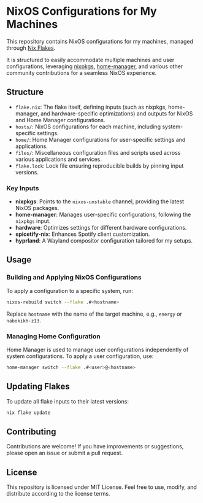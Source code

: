 # NixOS Configurations for My Machines

This repository contains NixOS configurations for my machines, managed through [Nix Flakes](https://nixos.wiki/wiki/Flakes).

It is structured to easily accommodate multiple machines and user configurations, leveraging [nixpkgs](https://github.com/NixOS/nixpkgs), [home-manager](https://github.com/nix-community/home-manager), and various other community contributions for a seamless NixOS experience.

## Structure

- `flake.nix`: The flake itself, defining inputs (such as nixpkgs, home-manager, and hardware-specific optimizations) and outputs for NixOS and Home Manager configurations.
- `hosts/`: NixOS configurations for each machine, including system-specific settings.
- `home/`: Home Manager configurations for user-specific settings and applications.
- `files/`: Miscellaneous configuration files and scripts used across various applications and services.
- `flake.lock`: Lock file ensuring reproducible builds by pinning input versions.

### Key Inputs

- **nixpkgs**: Points to the `nixos-unstable` channel, providing the latest NixOS packages.
- **home-manager**: Manages user-specific configurations, following the `nixpkgs` input.
- **hardware**: Optimizes settings for different hardware configurations.
- **spicetify-nix**: Enhances Spotify client customization.
- **hyprland**: A Wayland compositor configuration tailored for my setups.

## Usage

### Building and Applying NixOS Configurations

To apply a configuration to a specific system, run:

```sh
nixos-rebuild switch --flake .#<hostname>
```

Replace `hostname` with the name of the target machine, e.g., `energy` or `nabokikh-z13`.

### Managing Home Configuration

Home Manager is used to manage user configurations independently of system configurations. To apply a user configuration, use:

```sh
home-manager switch --flake .#<user>@<hostname>
```

## Updating Flakes

To update all flake inputs to their latest versions:

```sh
nix flake update
```

## Contributing

Contributions are welcome! If you have improvements or suggestions, please open an issue or submit a pull request.

## License

This repository is licensed under MIT License. Feel free to use, modify, and distribute according to the license terms.
